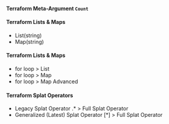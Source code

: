 #### Terraform Meta-Argument `Count`
#### Terraform Lists & Maps
- List(string)
- Map(string)

#### Terraform Lists & Maps
- for loop > List
- for loop > Map
- for loop > Map Advanced

#### Terraform Splat Operators
- Legacy Splat Operator .* > Full Splat Operator
- Generalized (Latest) Splat Operator [*] > Full Splat Operator